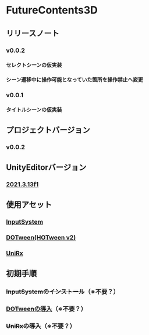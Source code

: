 # FutureContents3D
## リリースノート
### v0.0.2
#### セレクトシーンの仮実装
#### シーン遷移中に操作可能となっていた箇所を操作禁止へ変更
### v0.0.1
#### タイトルシーンの仮実装
## プロジェクトバージョン
### v0.0.2
## UnityEditorバージョン
### [2021.3.13f1](https://unity.com/releases/editor/whats-new/2021.3.13)
## 使用アセット
### [InputSystem](https://forpro.unity3d.jp/unity_pro_tips/2021/05/20/1957/)
### [DOTween(HOTween v2)](https://assetstore.unity.com/packages/tools/animation/dotween-hotween-v2-27676)
### [UniRx](https://kingmo.jp/kumonos/unirx-unitask-upm-import/)
## 初期手順
### ~~InputSystemのインストール~~（※不要？）
### ~~[DOTweenの導入](https://qiita.com/broken55/items/df152c061da759ad1471)~~（※不要？）
### ~~UniRxの導入~~（※不要？）
